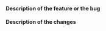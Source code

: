 <!--- Pull requests will be accepted only if:  -->
<!--- - they contain one commit (please squash your commits) --> 
<!--- - they do contains merge commits (pull with rebase) --> 
<!--- - the changes satisfy the DOS and DONTS of the CONTRIBUTING.md file -->

<!------ Provide a general summary of your changes in the Title above -->
#### Description of the feature or the bug
<!--- Describe the problem, ideally from the user viewpoint -->


#### Description of the changes
<!--- Say how you fixed the problem.  Please describe your code changes in detail for reviewer -->
<!--- If there is a design document, link to it here -->



